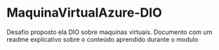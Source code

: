 # MaquinaVirtualAzure-DIO
Desafio proposto ela DIO sobre maquinas virtuais. Documento com um readme explicativo sobre o conteúdo aprendido durante o modulo
